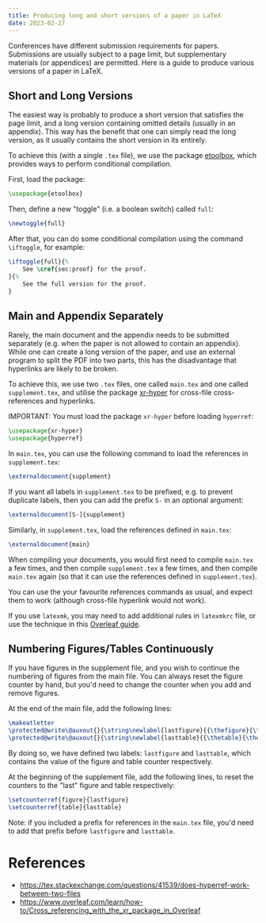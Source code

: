 ```yaml
---
title: Producing long and short versions of a paper in LaTeX
date: 2023-02-27
---
```


Conferences have different submission requirements for papers.
Submissions are usually subject to a page limit, but supplementary materials
(or appendices) are permitted.
Here is a guide to produce various versions of a paper in LaTeX.

## Short and Long Versions

The easiest way is probably to produce a short version that satisfies the page
limit,
and a long version containing omitted details (usually in an appendix).
This way has the benefit that one can simply read the long version, as it
usually contains the short version in its entirely.

To achieve this (with a single `.tex` file), we use the package
[etoolbox](https://ctan.org/pkg/etoolbox),
which provides ways to perform conditional compilation.

First, load the package:

```tex
\usepackage{etoolbox}
```

Then, define a new "toggle" (i.e. a boolean switch) called `full`:

```tex
\newtoggle{full}
```

After that, you can do some conditional compilation using the command
`\iftoggle`, for example:

```tex
\iftoggle{full}{%
    See \cref{sec:proof} for the proof.
}{%
    See the full version for the proof.
}
```

## Main and Appendix Separately

Rarely, the main document and the appendix needs to be submitted separately
(e.g. when the paper is not allowed to contain an appendix).
While one can create a long version of the paper,
and use an external program to split the PDF into two parts,
this has the disadvantage that hyperlinks are likely to be broken.

To achieve this, we use two `.tex` files,
one called `main.tex` and one called `supplement.tex`,
and utilise the package [xr-hyper](https://ctan.org/pkg/xr-hyper) for
cross-file cross-references and hyperlinks.

IMPORTANT: You must load the package `xr-hyper` before loading `hyperref`:

```tex
\usepackage{xr-hyper}
\usepackage{hyperref}
```

In `main.tex`, you can use the following command to load the references in
`supplement.tex`:

```tex
\externaldocument{supplement}
```

If you want all labels in `supplement.tex` to be prefixed, e.g. to prevent
duplicate labels, then you can add the prefix `S-` in an optional argument:

```tex
\externaldocument[S-]{supplement}
```

Similarly, in `supplement.tex`, load the references defined in `main.tex`:

```tex
\externaldocument{main}
```

When compiling your documents, you would first need to compile `main.tex` a few
times, and then compile `supplement.tex` a few times, and then compile
`main.tex` again (so that it can use the references defined in `supplement.tex`).

You can use the your favourite references commands as usual, and expect them to
work (although cross-file hyperlink would not work).

If you use `latexmk`, you may need to add additional rules in `latexmkrc` file,
or use the technique in this [Overleaf guide][overleaf-guide].

## Numbering Figures/Tables Continuously

If you have figures in the supplement file, and you wish to continue the
numbering of figures from the main file.
You can always reset the figure counter by hand, but you'd need to change the
counter when you add and remove figures.

At the end of the main file, add the following lines:

```tex
\makeatletter
\protected@write\@auxout{}{\string\newlabel{lastfigure}{{\thefigure}{\thepage}{}{}{}}}
\protected@write\@auxout{}{\string\newlabel{lasttable}{{\thetable}{\thepage}{}{}{}}}
```

By doing so, we have defined two labels: `lastfigure` and `lasttable`, which
contains the value of the figure and table counter respectively.

At the beginning of the supplement file, add the following lines, to reset the
counters to the "last" figure and table respectively:

```tex
\setcounterref{figure}{lastfigure}
\setcounterref{table}{lasttable}
```

Note: if you included a prefix for references in the `main.tex` file, you'd
need to add that prefix before `lastfigure` and `lasttable`.

# References

- https://tex.stackexchange.com/questions/41539/does-hyperref-work-between-two-files
- https://www.overleaf.com/learn/how-to/Cross_referencing_with_the_xr_package_in_Overleaf

[overleaf-guide]: https://www.overleaf.com/learn/how-to/Cross_referencing_with_the_xr_package_in_Overleaf
